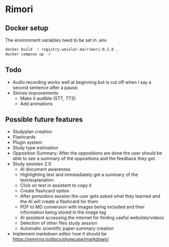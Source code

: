 # Rimori

## Docker setup
The environment variables need to be set in .env

```bash
docker build -t registry.weixler.me/rimori:0.1.0 .
docker compose up -d
```

## Todo

* Audio recording works well at beginning but is cut off when I say a second sentence after a pause.
* Stories improvements
  * Make it audible (STT, TTS)
  * Add animations

## Possible future features

* Studyplan creation
* Flashcards
* Plugin system
* Study type estimation
* Opposition Summary: After the oppositions are done the user should be able to see a summary of the oppositions and the feedback they got.
* Study assisten 2.0
  * AI document awareness
  * Highlighting text and immeadiately get a summary of the text/explanation
  * Click on text in assistent to copy it
  * Create flashcard option
  * After pomodoro session the user gets asked what they learned and the AI will create a flashcard for them
  * PDF to MD conversion with images being included and their information being stored in the image tag
  * AI assistent accessing the internet for finding useful websites/videos
  * Selection of other files study session
  * Automatic scientific paper summary creation
* Implement markdown editor how it should be https://remirror.io/docs/showcase/markdown/ 